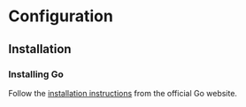 # Configuration

## Installation

### Installing Go
Follow the [installation instructions](https://go.dev/doc/install) from the official Go website.
